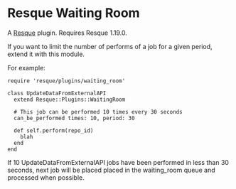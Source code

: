 Resque Waiting Room
===================

A [Resque][rq] plugin. Requires Resque 1.19.0.

If you want to limit the number of performs of a job for a given period, extend it
with this module.

For example:

    require 'resque/plugins/waiting_room'

    class UpdateDataFromExternalAPI
      extend Resque::Plugins::WaitingRoom

      # This job can be performed 10 times every 30 seconds
      can_be_performed times: 10, period: 30

      def self.perform(repo_id)
        blah
      end
    end

If 10 UpdateDataFromExternalAPI jobs have been performed in less than
30 seconds, next job will be placed placed in the waiting_room queue
and processed when possible.

[rq]: http://github.com/julienXX/resque
